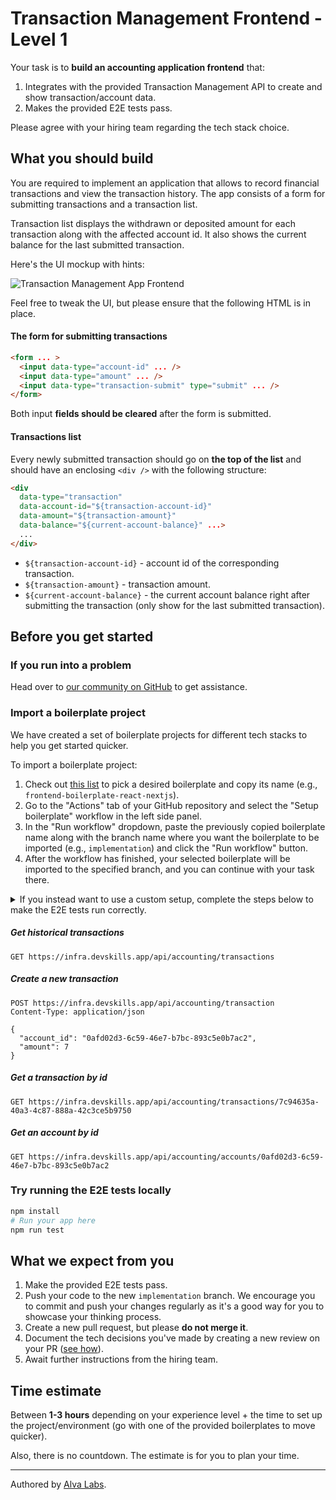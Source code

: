 # Transaction Management Frontend - Level 1

Your task is to **build an accounting application frontend** that:

1. Integrates with the provided Transaction Management API to create and show transaction/account data.
2. Makes the provided E2E tests pass.

Please agree with your hiring team regarding the tech stack choice.

## What you should build

You are required to implement an application that allows to record financial transactions and view the transaction history. The app consists of a form for submitting transactions and a transaction list.

Transaction list displays the withdrawn or deposited amount for each transaction along with the affected account id. It also shows the current balance for the last submitted transaction.

Here's the UI mockup with hints:

![Transaction Management App Frontend](https://user-images.githubusercontent.com/450319/148279216-c189af94-3d99-4e69-8897-70af78361886.png)

Feel free to tweak the UI, but please ensure that the following HTML is in place.

#### The form for submitting transactions

```html
<form ... >
  <input data-type="account-id" ... />
  <input data-type="amount" ... />
  <input data-type="transaction-submit" type="submit" ... />
</form>
```

Both input **fields should be cleared** after the form is submitted.

#### Transactions list

Every newly submitted transaction should go on **the top of the list** and should have an enclosing `<div />` with the following structure:

```html
<div 
  data-type="transaction"
  data-account-id="${transaction-account-id}"
  data-amount="${transaction-amount}"
  data-balance="${current-account-balance}" ...>
  ...
</div>
```

- `${transaction-account-id}` - account id of the corresponding transaction.
- `${transaction-amount}` - transaction amount.
- `${current-account-balance}` - the current account balance right after submitting the transaction (only show for the last submitted transaction).

## Before you get started

### If you run into a problem

Head over to [our community on GitHub](https://github.com/orgs/DevSkillsHQ/discussions/categories/help) to get assistance.

### Import a boilerplate project

We have created a set of boilerplate projects for different tech stacks to help you get started quicker.

To import a boilerplate project:

1. Check out [this list](https://help.alvalabs.io/en/articles/7972852-supported-coding-test-boilerplates) to pick a desired boilerplate and copy its name (e.g., `frontend-boilerplate-react-nextjs`).
2. Go to the "Actions" tab of your GitHub repository and select the "Setup boilerplate" workflow in the left side panel.
3. In the "Run workflow" dropdown, paste the previously copied boilerplate name along with the branch name where you want the boilerplate to be imported (e.g., `implementation`) and click the "Run workflow" button.
4. After the workflow has finished, your selected boilerplate will be imported to the specified branch, and you can continue with your task there.

<details>
<summary>If you instead want to use a custom setup, complete the steps below to make the E2E tests run correctly.</summary>

1. Update the `baseUrl` (where your app will run) in [cypress.json](cypress.json).
2. Update the [`build`](package.json#L5) and [`start`](package.json#L6) scripts in [package.json](package.json) to respectively build and start your app.

</details>

##### Get historical transactions

```
GET https://infra.devskills.app/api/accounting/transactions
```

##### Create a new transaction

```
POST https://infra.devskills.app/api/accounting/transaction
Content-Type: application/json

{
  "account_id": "0afd02d3-6c59-46e7-b7bc-893c5e0b7ac2",
  "amount": 7
}
```

##### Get a transaction by id

```
GET https://infra.devskills.app/api/accounting/transactions/7c94635a-40a3-4c87-888a-42c3ce5b9750
```

##### Get an account by id

```
GET https://infra.devskills.app/api/accounting/accounts/0afd02d3-6c59-46e7-b7bc-893c5e0b7ac2
```

</details>

### Try running the E2E tests locally

```bash
npm install
# Run your app here
npm run test
```

## What we expect from you

1. Make the provided E2E tests pass.
2. Push your code to the new `implementation` branch. We encourage you to commit and push your changes regularly as it's a good way for you to showcase your thinking process.
3. Create a new pull request, but please **do not merge it**.
4. Document the tech decisions you've made by creating a new review on your PR ([see how](https://www.loom.com/share/94ae305e7fbf45d592099ac9f40d4274)).
5. Await further instructions from the hiring team.

## Time estimate

Between **1-3 hours** depending on your experience level + the time to set up the project/environment (go with one of the provided boilerplates to move quicker).

Also, there is no countdown. The estimate is for you to plan your time.

---

Authored by [Alva Labs](https://www.alvalabs.io/).